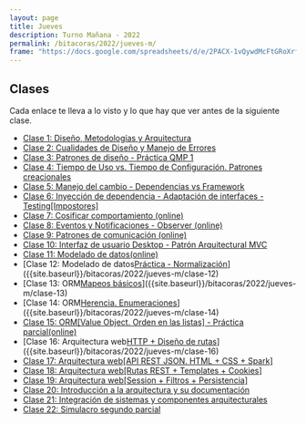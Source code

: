 ```yaml
---
layout: page
title: Jueves
description: Turno Mañana - 2022
permalink: /bitacoras/2022/jueves-m/
frame: "https://docs.google.com/spreadsheets/d/e/2PACX-1vQywdMcFtGRoXrfsVV56DWJ_h3o0pXB6oDPnaRGnRL5_hkIiTVoYi27WlItVoAbR4AsaMe4_TsFVDcR/pubhtml?gid=0&amp;single=true&amp;widget=true&amp;headers=false"
---
```

## Clases

Cada enlace te lleva a lo visto y lo que hay que ver antes de la siguiente clase.

- [Clase 1: Diseño, Metodologías y Arquitectura]({{site.baseurl}}/bitacoras/2022/jueves-m/clase-01)
- [Clase 2: Cualidades de Diseño y Manejo de Errores]({{site.baseurl}}/bitacoras/2022/jueves-m/clase-02)
- [Clase 3: Patrones de diseño - Práctica QMP 1]({{site.baseurl}}/bitacoras/2022/jueves-m/clase-03) 
- [Clase 4: Tiempo de Uso vs. Tiempo de Configuración. Patrones creacionales]({{site.baseurl}}/bitacoras/2022/jueves-m/clase-04)
- [Clase 5: Manejo del cambio - Dependencias vs Framework]({{site.baseurl}}/bitacoras/2022/jueves-m/clase-05) 
- [Clase 6: Inyección de dependencia - Adaptación de interfaces - Testing[Impostores]]({{site.baseurl}}/bitacoras/2022/jueves-m/clase-06/)
- [Clase 7: Cosificar comportamiento (online)]({{site.baseurl}}/bitacoras/2022/jueves-m/clase-07)
- [Clase 8: Eventos y Notificaciones - Observer (online)]({{site.baseurl}}/bitacoras/2022/jueves-m/clase-08) 
- [Clase 9: Patrones de comunicación (online)]({{site.baseurl}}/bitacoras/2022/jueves-m/clase-09) 
- [Clase 10: Interfaz de usuario Desktop - Patrón Arquitectural MVC]({{site.baseurl}}/bitacoras/2022/jueves-m/clase-10)
- [Clase 11: Modelado de datos(online)]({{site.baseurl}}/bitacoras/2022/jueves-m/clase-11) 
- [Clase 12: Modelado de datos[Práctica - Normalización](online)]({{site.baseurl}}/bitacoras/2022/jueves-m/clase-12) 
- [Clase 13: ORM[Mapeos básicos](online)]({{site.baseurl}}/bitacoras/2022/jueves-m/clase-13) 
- [Clase 14: ORM[Herencia. Enumeraciones](online)]({{site.baseurl}}/bitacoras/2022/jueves-m/clase-14) 
- [Clase 15: ORM[Value Object. Orden en las listas] - Práctica parcial(online)]({{site.baseurl}}/bitacoras/2022/jueves-m/clase-15)
- [Clase 16: Arquitectura web[HTTP + Diseño de rutas](online)]({{site.baseurl}}/bitacoras/2022/jueves-m/clase-16) 
- [Clase 17: Arquitectura web[API REST JSON. HTML + CSS + Spark]]({{site.baseurl}}/bitacoras/2022/jueves-m/clase-17) 
- [Clase 18: Arquitectura web[Rutas REST + Templates + Cookies]]({{site.baseurl}}/bitacoras/2022/jueves-m/clase-18) 
- [Clase 19: Arquitectura web[Session + Filtros + Persistencia]]({{site.baseurl}}/bitacoras/2022/jueves-m/clase-19) 
- [Clase 20: Introducción a la arquitectura y su documentación]({{site.baseurl}}/bitacoras/2022/jueves-m/clase-20) 
- [Clase 21: Integración de sistemas y componentes arquitecturales]({{site.baseurl}}/bitacoras/2022/jueves-m/clase-21) 
- [Clase 22: Simulacro segundo parcial]({{site.baseurl}}/bitacoras/2022/jueves-m/clase-22)